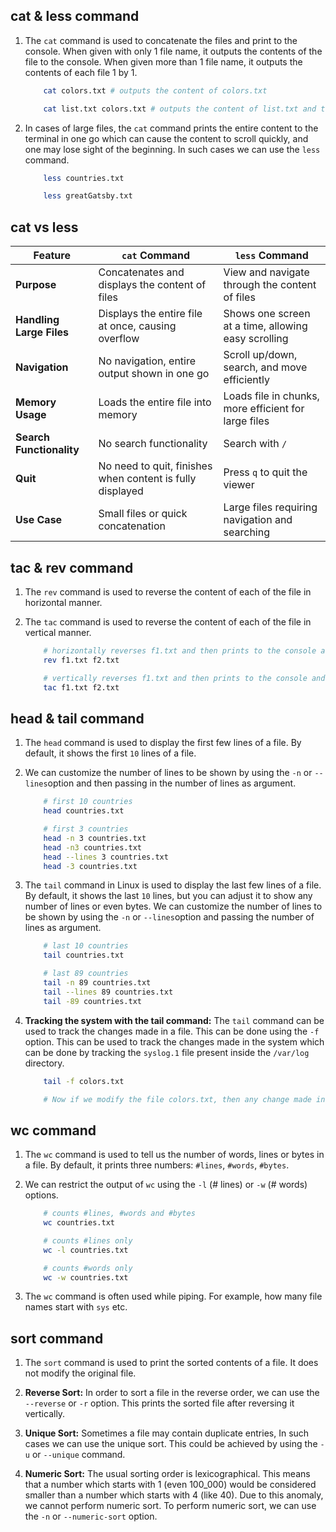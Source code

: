 ## cat & less command

1. The `cat` command is used to concatenate the files and print to the console. When given with only 1 file name, it outputs the contents of the file to the console. When given more than 1 file name, it outputs the contents of each file 1 by 1.

    ```bash
        cat colors.txt # outputs the content of colors.txt

        cat list.txt colors.txt # outputs the content of list.txt and then the content of colors.txt
    ```
2. In cases of large files, the `cat` command prints the entire content to the terminal in one go which can cause the content to scroll quickly, and one may lose sight of the beginning. In such cases we can use the `less` command.

    ```bash
        less countries.txt

        less greatGatsby.txt
    ```


## cat vs less
| Feature                 | `cat` Command                                           | `less` Command                                       |
|-------------------------|--------------------------------------------------------|------------------------------------------------------|
| **Purpose**              | Concatenates and displays the content of files          | View and navigate through the content of files       |
| **Handling Large Files** | Displays the entire file at once, causing overflow      | Shows one screen at a time, allowing easy scrolling  |
| **Navigation**           | No navigation, entire output shown in one go           | Scroll up/down, search, and move efficiently         |
| **Memory Usage**         | Loads the entire file into memory                      | Loads file in chunks, more efficient for large files |
| **Search Functionality** | No search functionality                                | Search with `/`                                      |
| **Quit**                 | No need to quit, finishes when content is fully displayed | Press `q` to quit the viewer                         |
| **Use Case**             | Small files or quick concatenation                     | Large files requiring navigation and searching       |


## tac & rev command

1. The `rev` command is used to reverse the content of each of the file in horizontal manner.

2. The `tac` command is used to reverse the content of each of the file in vertical manner.
    ```bash
        # horizontally reverses f1.txt and then prints to the console and then does the same for f2.txt
        rev f1.txt f2.txt

        # vertically reverses f1.txt and then prints to the console and then does the same for f2.txt
        tac f1.txt f2.txt
    ```

## head & tail command

1. The `head` command is used to display the first few lines of a file. By default, it shows the first `10` lines of a file. 

2. We can customize the number of lines to be shown by using the `-n`  or `--lines`option and then passing in the number of lines as argument.
    ```bash
        # first 10 countries
        head countries.txt

        # first 3 countries
        head -n 3 countries.txt
        head -n3 countries.txt
        head --lines 3 countries.txt
        head -3 countries.txt
    ```

3. The `tail` command in Linux is used to display the last few lines of a file. By default, it shows the last `10` lines, but you can adjust it to show any number of lines or even bytes. We can customize the number of lines to be shown by using the `-n` or `--lines`option and passing the number of lines as argument.

    ```bash
        # last 10 countries
        tail countries.txt

        # last 89 countries
        tail -n 89 countries.txt
        tail --lines 89 countries.txt
        tail -89 countries.txt
    ```

4. **Tracking the system with the tail command:** The `tail` command can be used to track the changes made in a file. This can be done using the `-f` option. This can be used to track the changes made in the system which can be done by tracking the `syslog.1` file present inside the `/var/log` directory.

    ```bash
        tail -f colors.txt

        # Now if we modify the file colors.txt, then any change made in colors.txt would be shown on console for the file.

    ```

## wc command

1. The `wc` command is used to tell us the number of words, lines or bytes in a file. By default, it prints three numbers: `#lines`, `#words`, `#bytes`.

2. We can restrict the output of `wc` using the `-l` (# lines) or `-w` (# words) options.

    ```bash
        # counts #lines, #words and #bytes
        wc countries.txt

        # counts #lines only
        wc -l countries.txt

        # counts #words only
        wc -w countries.txt
    ```

3. The `wc` command is often used while piping. For example, how many file names start with `sys` etc.

## sort command

1. The `sort` command is used to print the sorted contents of a file. It does not modify the original file.

2. **Reverse Sort:** In order to sort a file in the reverse order, we can use the `--reverse` or `-r` option. This prints the sorted file after reversing it vertically.

3. **Unique Sort:** Sometimes a file may contain duplicate entries, In such cases we can use the unique sort. This could be achieved by using the `-u` or `--unique` command.

4. **Numeric Sort:** The usual sorting order is lexicographical. This means that a number which starts with 1 (even 100_000) would be considered smaller than a number which starts with 4 (like 40). Due to this anomaly, we cannot perform numeric sort. To perform numeric sort, we can use the `-n` or `--numeric-sort` option.